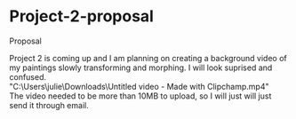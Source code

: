 # Project-2-proposal 

Proposal

Project 2 is coming up and I am planning on creating a background video of my paintings slowly transforming and morphing. I will look suprised and confused.  
"C:\Users\julie\Downloads\Untitled video - Made with Clipchamp.mp4"  
The video needed to be more than 10MB to upload, so I will just will just send it through email.
